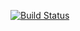 [![Build Status](https://travis-ci.com/fabricetiennette/Baluchon.svg?branch=master)](https://travis-ci.com/fabricetiennette/Baluchon)